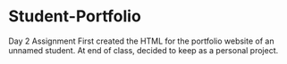 # Student-Portfolio
Day 2 Assignment
First created the HTML for the portfolio website of an unnamed student.
At end of class, decided to keep as a personal project.